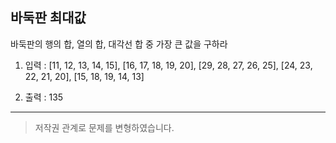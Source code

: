 ## 바둑판 최대값

바둑판의 행의 합, 열의 합, 대각선 합 중
가장 큰 값을 구하라

1. 입력 : [11, 12, 13, 14, 15],
   [16, 17, 18, 19, 20],
   [29, 28, 27, 26, 25],
   [24, 23, 22, 21, 20],
   [15, 18, 19, 14, 13]

2. 출력 : 135

---

> 저작권 관계로 문제를 변형하였습니다.
